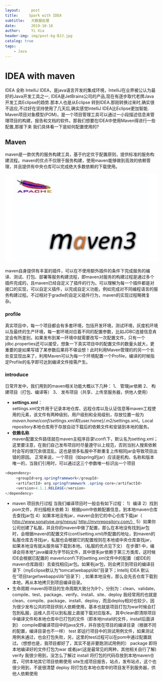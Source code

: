 ```yaml
---
layout:     post
title:     Spark with IDEA
subtitle:   大数据处理
date:       2019-10-18
author:     Yi Xia
header-img: img/post-bg-BJJ.jpg
catalog: true
tags:
    - Java
---
```


# IDEA with maven
IDEA 全称 IntelliJ IDEA，是java语言开发的集成环境，IntelliJ在业界被公认为最好的Java开发工具之一, IDEA是JetBrains公司的产品,现在有逐步取代老牌Java开发工具Eclipse的趋势.那本人也是从Eclipse 转到IDEA.那刚转换过来时,确实很不适应,不过好在坚持使用了几天后,确实感觉IntelliJ IDEA比Eclipse更加智能.
Maven项目对象模型(POM)，是一个项目管理工具可以通过一小段描述信息来管理项目的构建，报告和文档的软件。那我们想要在IDEA中使用Maven得进行一些配置,那接下来
我们具体看一下是如何配置使用的?
## Maven
maven是一款优秀的服务构建工具，基于约定优于配置原则，提供标准的服务构建流程。maven的优点不仅限于服务构建，使用maven能够做到高效的依赖管理，并且提供有中央仓库可以完成绝大多数依赖的下载使用。


![-w680](/img/blog_img/15724225884585.jpg)

maven自身提供有丰富的插件，可以在不使用额外插件的条件下完成服务的编译、测试、打包、部署等服务构建流程，即maven对服务的构建过程是通过多个插件完成的，且maven已经自定义了插件的行为。可以理解为每一个插件都是对接口的实现，可以自定义插件，以完成自定义功能，例如完成对不同编程语言的服务构建过程。不过相对于gradle的自定义插件行为，maven的实现过程略微复杂。



### profile
真实项目中，每一个项目都会有多套环境，包括开发环境，测试环境，灰度机环境以及最终的生产环境，每一套环境对应着不同的配置参数，比如JDBC连接信息肯定会有所差别，如果发布到某一环境中就需要改写一次配置文件，只有一个jdbc.properties还可以接受，想象一下真实项目中的配置文件的数量头就大，更重要的是如果写错了某参数后果将不堪设想！此时利用Maven管理的的另一个长处变显现出来了，利用Maven可以为每一个环境配置一个Profile，编译的时候指定Profile的名字即可达到编译文件按需产生。

### introduce
日常开发中，我们用到的maven相关功能大概以下几种： 
1、 管理jar依赖 
2、 构建项目（打包、编译等） 
3、 发布项目（共享、上传至服务器，供他人使用）


- **settings.xml**：</br>
settings.xml文件用于记录本地仓库、远程仓库以及认证信息等maven工程使用的元素，该文件有两种级别，用户级别和全局级别，存放位置一般为${maven.home}/conf/settings.xml和${user.home}/.m2/settings.xml。Local repository本地仓库用于存放自动下载后的依赖文件和安装到本地的服务。
- **依赖名称**</br>
maven配置文件路径就在maven主程序目录\conf\下，默认名为setting.xml；
这里要注意，在我们自己发布项目时尽量遵守以上规范，否则当别人搜索依赖时会写的很冗余很混乱，这也是很多私服中不断重复上传相同jar会导致项目出错的原因。 
正常来说，一个项目（如spring的jar）应该是机构、名称和版本唯一的，当我们引用时，可以通过这三个参数唯一标识出一个项目

```java
<dependency>
     <groupId>org.springframework</groupId>
     <artifactId> org.springframework .spring-core</artifactId>
     <version>4.1.1.RELEASE</version>
</dependency>

```
- maven 项目执行过程
当我们编译项目时一般会有如下过程： 
1）编译 
2）找到pom文件，并扫描相关依赖 
3）根据pom中依赖配置信息，到本地maven仓库去查找jar包 
4）如果本地没有jar，maven会到它的中心仓库下载jar（ 
 http://www.sonatype.org/nexus/ 
http://mvnrepository.com/） 
5）如果你公司创建了私服，并且你的maven中做了配置，那么在本地没有找到jar包时，会根据maven的配置文件(conf/setting.xml)所配置的地址，到maven的私服仓库去寻找jar，私服也会根据它的配置规则在本地或中央仓库查找jar，如果本地没有就从服务端下载到本地。（私服的优点见下文）
在步骤1 中，编译会将本地*.java编译为字节码文件，其中很多jar依赖于第三方类库，这时候IDE会根据已配置的 maven\conf\下的setting.xml文件中的配置（或IDE的maven仓库路径）去查找相应jar包。如果有jar包，则会拷贝到项目的编译目录下（myEclipse默认为“tomcat\webapp\lib\”目录下；Intellij IDEA 默认在“项目target\webapps\lib”目录下）, 
如果本地没有，那么会先去仓库下载到本地，再从本地拷贝到项目编译目录。 
- 生命周期
maven将项目的生命周期大致分为9个，分别为：clean、validate、compile、test、package、verify、install、site、deploy 
我经常用的也就是clean、compile、package、install、deploy，而且deploy相对也较少，因为很少发布公共的项目供别人依赖使用，基本也就是项目打包为war时候会打包到私服，运维人员可以到私服上直接下载对应版本。 
其中clean即清除项目中编译文件和本地仓库中已打包的文件（即本地install的文件，install后面讲到） 
compile即编译项目中的java文件，并存放在项目的编译目录（根据不同的配置，编译目录也不一样） 
test 即运行项目中的测试用例文件，如果测试用例未通过，也会打包失败，另，这里的test过程可以在pom中通过配置跳过。（想想也是，我项目都好了，其实不是非要跑测试用例的） 
package 即将本地编译好的文件打包为war 或者jar(这是最常见的两种，其他相关自行了解) 
verify 我很少用到，没怎么了解过 
install 将打包的代码存放到本地maven仓库，可供本地其它项目依赖使用 
site生成项目报告，站点，发布站点，这个也很少用到，不是很清楚 
deploy 将打包在本地仓库中的项目发不到服务器，供他人依赖使用 